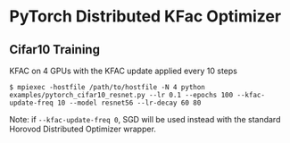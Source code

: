 # PyTorch Distributed KFac Optimizer

## Cifar10 Training

KFAC on 4 GPUs with the KFAC update applied every 10 steps
```
$ mpiexec -hostfile /path/to/hostfile -N 4 python examples/pytorch_cifar10_resnet.py --lr 0.1 --epochs 100 --kfac-update-freq 10 --model resnet56 --lr-decay 60 80
```
Note: if `--kfac-update-freq 0`, SGD will be used instead with the standard Horovod Distributed Optimizer wrapper.
